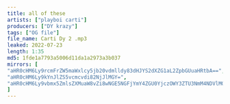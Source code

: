 ```yaml
---
title: all of these
artists: ["playboi carti"]
producers: ["DY krazy"]
tags: ["OG file"]
file_name: Carti Dy 2 .mp3
leaked: 2022-07-23
length: 1:35
md5: 1fde1a7793a5006d11da1a2973a3b037
mirrors: [
"aHR0cHM6Ly9rcmFrZW5maWxlcy5jb20vdmlldy83dHJYS2dXZG1aL2ZpbGUuaHRtbA==",
"aHR0cHM6Ly9kYnJlZS5vcmcvdi82NjJlMGY=",
"aHR0cHM6Ly9vbmx5ZmlsZXMuaW8vZi8wNGE5NGFjYmY4ZGU0YjczOWY3ZTU3NmM4NDVlMGQ5Mw=="
]
---
```

